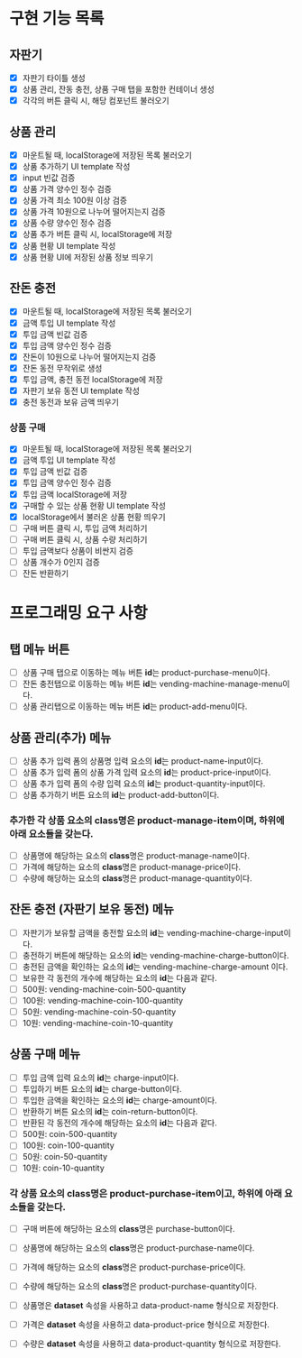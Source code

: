 # 구현 기능 목록

## 자판기

- [x] 자판기 타이틀 생성
- [x] 상품 관리, 잔동 충전, 상품 구매 탭을 포함한 컨테이너 생성
- [x] 각각의 버튼 클릭 시, 해당 컴포넌트 불러오기

## 상품 관리

- [x] 마운트될 때, localStorage에 저장된 목록 불러오기
- [x] 상품 추가하기 UI template 작성
- [x] input 빈값 검증
- [x] 상품 가격 양수인 정수 검증
- [x] 상품 가격 최소 100원 이상 검증
- [x] 상품 가격 10원으로 나누어 떨어지는지 검증
- [x] 상품 수량 양수인 정수 검증
- [x] 상품 추가 버튼 클릭 시, localStorage에 저장
- [x] 상품 현황 UI template 작성
- [x] 상품 현황 UI에 저장된 상품 정보 띄우기

## 잔돈 충전

- [x] 마운트될 때, localStorage에 저장된 목록 불러오기
- [x] 금액 투입 UI template 작성
- [x] 투입 금액 빈값 검증
- [x] 투입 금액 양수인 정수 검증
- [x] 잔돈이 10원으로 나누어 떨어지는지 검증
- [x] 잔돈 동전 무작위로 생성
- [x] 투입 금액, 충전 동전 localStorage에 저장
- [x] 자판기 보유 동전 UI template 작성
- [x] 충전 동전과 보유 금액 띄우기

### 상품 구매

- [x] 마운트될 때, localStorage에 저장된 목록 불러오기
- [x] 금액 투입 UI template 작성
- [x] 투입 금액 빈값 검증
- [x] 투입 금액 양수인 정수 검증
- [x] 투입 금액 localStorage에 저장
- [x] 구매할 수 있는 상품 현황 UI template 작성
- [x] localStorage에서 불러온 상품 현황 띄우기
- [ ] 구매 버튼 클릭 시, 투입 금액 처리하기
- [ ] 구매 버튼 클릭 시, 상품 수량 처리하기
- [ ] 투입 금액보다 상품이 비싼지 검증
- [ ] 상품 개수가 0인지 검증
- [ ] 잔돈 반환하기

# 프로그래밍 요구 사항

## 탭 메뉴 버튼

- [ ] 상품 구매 탭으로 이동하는 메뉴 버튼 **id**는 product-purchase-menu이다.
- [ ] 잔돈 충전탭으로 이동하는 메뉴 버튼 **id**는 vending-machine-manage-menu이다.
- [ ] 상품 관리탭으로 이동하는 메뉴 버튼 **id**는 product-add-menu이다.

## 상품 관리(추가) 메뉴

- [ ] 상품 추가 입력 폼의 상품명 입력 요소의 **id**는 product-name-input이다.
- [ ] 상품 추가 입력 폼의 상품 가격 입력 요소의 **id**는 product-price-input이다.
- [ ] 상품 추가 입력 폼의 수량 입력 요소의 **id**는 product-quantity-input이다.
- [ ] 상품 추가하기 버튼 요소의 **id**는 product-add-button이다.

### 추가한 각 상품 요소의 class명은 product-manage-item이며, 하위에 아래 요소들을 갖는다.

- [ ] 상품명에 해당하는 요소의 **class**명은 product-manage-name이다.
- [ ] 가격에 해당하는 요소의 **class**명은 product-manage-price이다.
- [ ] 수량에 해당하는 요소의 **class**명은 product-manage-quantity이다.

## 잔돈 충전 (자판기 보유 동전) 메뉴

- [ ] 자판기가 보유할 금액을 충전할 요소의 **id**는 vending-machine-charge-input이다.
- [ ] 충전하기 버튼에 해당하는 요소의 **id**는 vending-machine-charge-button이다.
- [ ] 충전된 금액을 확인하는 요소의 **id**는 vending-machine-charge-amount 이다.
- [ ] 보유한 각 동전의 개수에 해당하는 요소의 **id**는 다음과 같다.
- [ ] 500원: vending-machine-coin-500-quantity
- [ ] 100원: vending-machine-coin-100-quantity
- [ ] 50원: vending-machine-coin-50-quantity
- [ ] 10원: vending-machine-coin-10-quantity

## 상품 구매 메뉴

- [ ] 투입 금액 입력 요소의 **id**는 charge-input이다.
- [ ] 투입하기 버튼 요소의 **id**는 charge-button이다.
- [ ] 투입한 금액을 확인하는 요소의 **id**는 charge-amount이다.
- [ ] 반환하기 버튼 요소의 **id**는 coin-return-button이다.
- [ ] 반환된 각 동전의 개수에 해당하는 요소의 **id**는 다음과 같다.
- [ ] 500원: coin-500-quantity
- [ ] 100원: coin-100-quantity
- [ ] 50원: coin-50-quantity
- [ ] 10원: coin-10-quantity

### 각 상품 요소의 class명은 product-purchase-item이고, 하위에 아래 요소들을 갖는다.

- [ ] 구매 버튼에 해당하는 요소의 **class**명은 purchase-button이다.
- [ ] 상품명에 해당하는 요소의 **class**명은 product-purchase-name이다.
- [ ] 가격에 해당하는 요소의 **class**명은 product-purchase-price이다.
- [ ] 수량에 해당하는 요소의 **class**명은 product-purchase-quantity이다.

- [ ] 상품명은 **dataset** 속성을 사용하고 data-product-name 형식으로 저장한다.
- [ ] 가격은 **dataset** 속성을 사용하고 data-product-price 형식으로 저장한다.
- [ ] 수량은 **dataset** 속성을 사용하고 data-product-quantity 형식으로 저장한다.
